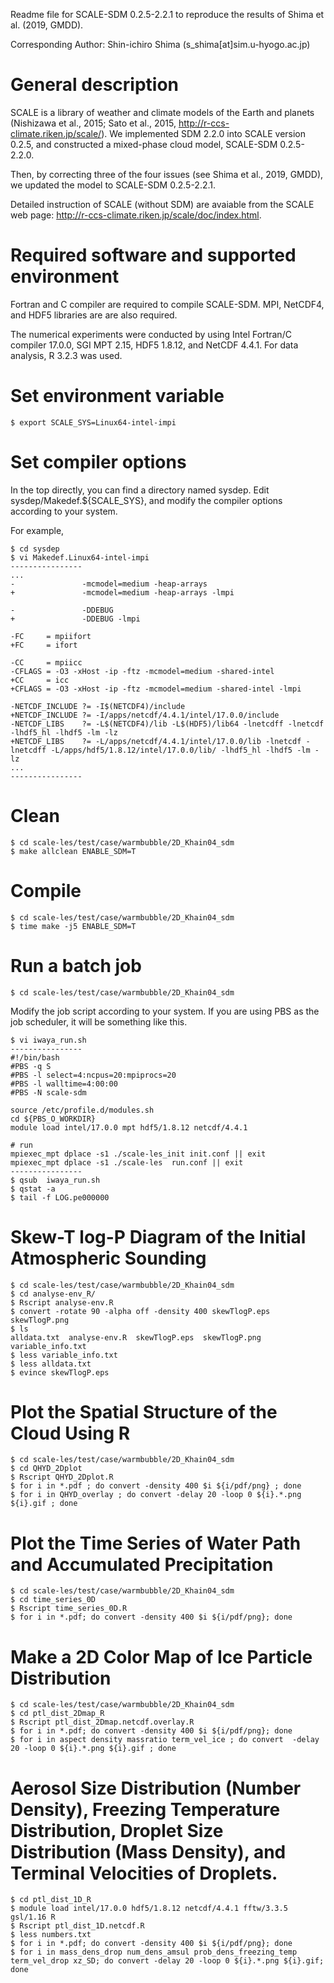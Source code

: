 Readme file for SCALE-SDM 0.2.5-2.2.1 to reproduce the results of Shima et al. (2019, GMDD).

Corresponding Author: Shin-ichiro Shima (s_shima[at]sim.u-hyogo.ac.jp)

[//]:#(#################################################################################)
# General description
SCALE is a library of weather and climate models of the Earth and planets (Nishizawa et al., 2015; Sato et al.,
2015, http://r-ccs-climate.riken.jp/scale/). We implemented SDM 2.2.0 into SCALE version 0.2.5, 
and constructed a mixed-phase cloud model, SCALE-SDM 0.2.5-2.2.0. 

Then, by correcting three of the four issues (see Shima et al., 2019, GMDD), we updated the model to SCALE-SDM 0.2.5-2.2.1.

Detailed instruction of SCALE (without SDM) are avaiable from the SCALE web page: http://r-ccs-climate.riken.jp/scale/doc/index.html.

[//]:#(#################################################################################)
# Required software and supported environment
Fortran and C compiler are required to compile SCALE-SDM. 
MPI, NetCDF4, and HDF5 libraries are are also required.

The numerical experiments were conducted by using Intel Fortran/C compiler 17.0.0, SGI MPT 2.15, HDF5 1.8.12, and NetCDF 4.4.1.
For data analysis, R 3.2.3 was used. 

[//]:#(#################################################################################)
# Set environment variable
```
$ export SCALE_SYS=Linux64-intel-impi
```

[//]:#(#################################################################################)
# Set compiler options
In the top directly, you can find a directory named sysdep.
Edit sysdep/Makedef.${SCALE_SYS}, and modify the compiler options according to your system.

For example, 
```
$ cd sysdep
$ vi Makedef.Linux64-intel-impi
----------------
...
-               -mcmodel=medium -heap-arrays
+               -mcmodel=medium -heap-arrays -lmpi

-               -DDEBUG
+               -DDEBUG -lmpi

-FC     = mpiifort
+FC     = ifort

-CC     = mpiicc
-CFLAGS = -O3 -xHost -ip -ftz -mcmodel=medium -shared-intel
+CC     = icc
+CFLAGS = -O3 -xHost -ip -ftz -mcmodel=medium -shared-intel -lmpi

-NETCDF_INCLUDE ?= -I$(NETCDF4)/include
+NETCDF_INCLUDE ?= -I/apps/netcdf/4.4.1/intel/17.0.0/include
-NETCDF_LIBS    ?= -L$(NETCDF4)/lib -L$(HDF5)/lib64 -lnetcdff -lnetcdf -lhdf5_hl -lhdf5 -lm -lz
+NETCDF_LIBS    ?= -L/apps/netcdf/4.4.1/intel/17.0.0/lib -lnetcdf -lnetcdff -L/apps/hdf5/1.8.12/intel/17.0.0/lib/ -lhdf5_hl -lhdf5 -lm -lz
...
----------------
```

[//]:#(#################################################################################)
# Clean
```
$ cd scale-les/test/case/warmbubble/2D_Khain04_sdm
$ make allclean ENABLE_SDM=T
```

[//]:#(#################################################################################)
# Compile
```
$ cd scale-les/test/case/warmbubble/2D_Khain04_sdm
$ time make -j5 ENABLE_SDM=T
```

[//]:#(#################################################################################)
# Run a batch job
```
$ cd scale-les/test/case/warmbubble/2D_Khain04_sdm
```

Modify the job script according to your system. 
If you are using PBS as the job scheduler, it will be something like this.
```
$ vi iwaya_run.sh
----------------
#!/bin/bash
#PBS -q S
#PBS -l select=4:ncpus=20:mpiprocs=20
#PBS -l walltime=4:00:00
#PBS -N scale-sdm

source /etc/profile.d/modules.sh
cd ${PBS_O_WORKDIR}
module load intel/17.0.0 mpt hdf5/1.8.12 netcdf/4.4.1

# run
mpiexec_mpt dplace -s1 ./scale-les_init init.conf || exit
mpiexec_mpt dplace -s1 ./scale-les  run.conf || exit
----------------
$ qsub  iwaya_run.sh
$ qstat -a
$ tail -f LOG.pe000000
```

[//]:#(#################################################################################)
# Skew-T log-P Diagram of the Initial Atmospheric Sounding
```
$ cd scale-les/test/case/warmbubble/2D_Khain04_sdm
$ cd analyse-env_R/
$ Rscript analyse-env.R
$ convert -rotate 90 -alpha off -density 400 skewTlogP.eps skewTlogP.png
$ ls
alldata.txt  analyse-env.R  skewTlogP.eps  skewTlogP.png  variable_info.txt
$ less variable_info.txt
$ less alldata.txt
$ evince skewTlogP.eps
```

[//]:#(#################################################################################)
# Plot the Spatial Structure of the Cloud Using R
```
$ cd scale-les/test/case/warmbubble/2D_Khain04_sdm
$ cd QHYD_2Dplot
$ Rscript QHYD_2Dplot.R
$ for i in *.pdf ; do convert -density 400 $i ${i/pdf/png} ; done
$ for i in QHYD_overlay ; do convert -delay 20 -loop 0 ${i}.*.png ${i}.gif ; done
```

[//]:#(#################################################################################)
# Plot the Time Series of Water Path and Accumulated Precipitation
```
$ cd scale-les/test/case/warmbubble/2D_Khain04_sdm
$ cd time_series_0D
$ Rscript time_series_0D.R
$ for i in *.pdf; do convert -density 400 $i ${i/pdf/png}; done
```

[//]:#(#################################################################################)
# Make a 2D Color Map of Ice Particle Distribution
```
$ cd scale-les/test/case/warmbubble/2D_Khain04_sdm
$ cd ptl_dist_2Dmap_R
$ Rscript ptl_dist_2Dmap.netcdf.overlay.R
$ for i in *.pdf; do convert -density 400 $i ${i/pdf/png}; done
$ for i in aspect density massratio term_vel_ice ; do convert  -delay 20 -loop 0 ${i}.*.png ${i}.gif ; done
```

[//]:#(#################################################################################)
# Aerosol Size Distribution (Number Density), Freezing Temperature Distribution, Droplet Size Distribution (Mass Density), and Terminal Velocities of Droplets.
```
$ cd ptl_dist_1D_R
$ module load intel/17.0.0 hdf5/1.8.12 netcdf/4.4.1 fftw/3.3.5 gsl/1.16 R
$ Rscript ptl_dist_1D.netcdf.R
$ less numbers.txt
$ for i in *.pdf; do convert -density 400 $i ${i/pdf/png}; done
$ for i in mass_dens_drop num_dens_amsul prob_dens_freezing_temp term_vel_drop xz_SD; do convert -delay 20 -loop 0 ${i}.*.png ${i}.gif; done
```

